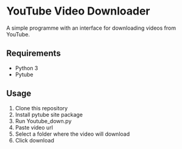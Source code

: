 # YouTube Video Downloader
A simple programme with an interface for downloading videos from YouTube.
## Requirements
- Python 3
- Pytube
## Usage
1. Clone this repository 
2. Install pytube site package
3. Run Youtube_down.py
4. Paste video url
5. Select a folder where the video will download
6. Click download